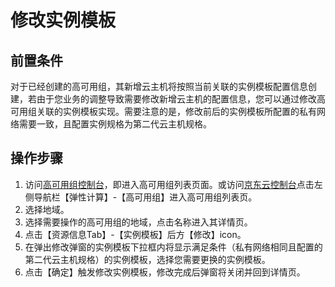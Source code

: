 # 修改实例模板

## 前置条件

对于已经创建的高可用组，其新增云主机将按照当前关联的实例模板配置信息创建，若由于您业务的调整导致需要修改新增云主机的配置信息，您可以通过修改高可用组关联的实例模板实现。需要注意的是，修改前后的实例模板所配置的私有网络需要一致，且配置实例规格为第二代云主机规格。


## 操作步骤

1. 访问[高可用组控制台](https://cns-console.jdcloud.com/availabilitygroup/list)，即进入高可用组列表页面。或访问[京东云控制台](https://console.jdcloud.com)点击左侧导航栏【弹性计算】-【高可用组】进入高可用组列表页。
2. 选择地域。
3. 选择需要操作的高可用组的地域，点击名称进入其详情页。
4. 点击【资源信息Tab】-【实例模板】后方【修改】icon。
5. 在弹出修改弹窗的实例模板下拉框内将显示满足条件（私有网络相同且配置的第二代云主机规格）的实例模板，选择您需要更换的实例模板。
6. 点击【确定】触发修改实例模板，修改完成后弹窗将关闭并回到详情页。
